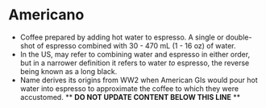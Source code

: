 Americano
=========

* Coffee prepared by adding hot water to espresso. A single or double-shot of espresso combined with 30 - 470 mL (1 - 16 oz) of water.
* In the US, may refer to combining water and espresso in either order, but in a narrower definition it refers to water _to_ espresso, the reverse being known as a long black.
* Name derives its origins from WW2 when American GIs would pour hot water into espresso to approximate the coffee to which they were accustomed.
** **DO NOT UPDATE CONTENT BELOW THIS LINE** **

